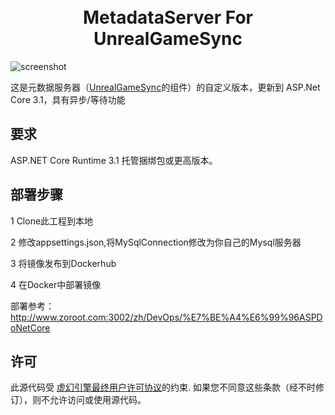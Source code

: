 <h1 align="center">
  <br>
    MetadataServer For UnrealGameSync
  <br>
</h1>

![screenshot](https://docs.unrealengine.com/4.26/Images/ProductionPipelines/DeployingTheEngine/UnrealGameSync/QuickStart/UGSQS_Step1_EndResult-2.webp)

这是元数据服务器（[UnrealGameSync](https://docs.unrealengine.com/en-US/ProductionPipelines/DeployingTheEngine/UnrealGameSync/index.html)的组件）的自定义版本，更新到 ASP.Net Core 3.1，具有异步/等待功能

要求
---------------------------
ASP.NET Core Runtime 3.1 托管捆绑包或更高版本。

部署步骤
---------------------------
1 Clone此工程到本地

2 修改appsettings.json,将MySqlConnection修改为你自己的Mysql服务器

3 将镜像发布到Dockerhub

4 在Docker中部署镜像

部署参考：http://www.zoroot.com:3002/zh/DevOps/%E7%BE%A4%E6%99%96ASPDoNetCore


许可
---------------------------

此源代码受 [虚幻引擎最终用户许可协议](https://www.unrealengine.com/eula)的约束. 如果您不同意这些条款（经不时修订），则不允许访问或使用源代码。